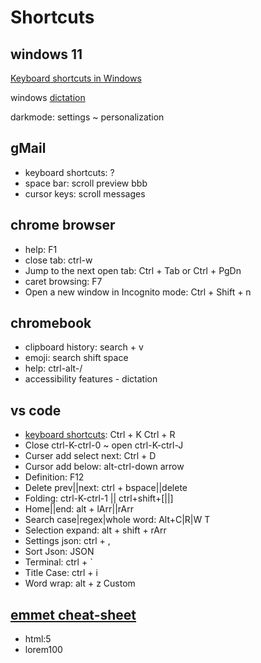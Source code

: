 # Shortcuts

## windows 11

[Keyboard shortcuts in Windows](https://support.microsoft.com/en-us/windows/keyboard-shortcuts-in-windows-dcc61a57-8ff0-cffe-9796-cb9706c75eec)

windows [dictation](https://support.microsoft.com/en-us/windows/use-dictation-to-talk-instead-of-type-on-your-pc-fec94565-c4bd-329d-e59a-af033fa5689f)

darkmode: settings ~ personalization

## gMail

* keyboard shortcuts: ?
* space bar: scroll preview bbb
* cursor keys: scroll messages

## chrome browser

* help: F1
* close tab: ctrl-w
* Jump to the next open tab: Ctrl + Tab or Ctrl + PgDn
* caret browsing: F7
* Open a new window in Incognito mode: Ctrl + Shift + n

## chromebook

* clipboard history: search + v
* emoji: search shift space
* help: ctrl-alt-/
* accessibility features - dictation

## vs code

* [keyboard shortcuts](https://code.visualstudio.com/shortcuts/keyboard-shortcuts-windows.pdf): Ctrl + K Ctrl + R
* Close ctrl-K-ctrl-0 ~ open ctrl-K-ctrl-J
* Curser add select next: Ctrl + D
* Cursor add below: alt-ctrl-down arrow
* Definition: F12
* Delete prev||next: ctrl + bspace||delete
* Folding: ctrl-K-ctrl-1 || ctrl+shift+\[||\]
* Home||end: alt + lArr||rArr
* Search case|regex|whole word: Alt+C|R|W T 
* Selection expand: alt + shift + rArr
* Settings json: ctrl + ,
* Sort Json: JSON 
* Terminal: ctrl + \`
* Title Case: ctrl + i
* Word wrap: alt + z Custom

## [emmet cheat-sheet](https://docs.emmet.io/cheat-sheet/)

* html:5
* lorem100